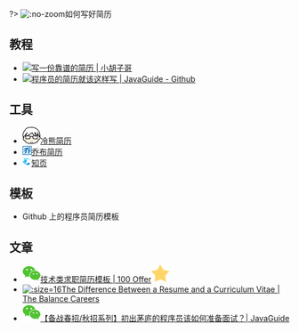 ?> ![](https://notes.abelsu7.top/_media/resume.svg ':no-zoom')如何写好简历

## 教程

* [![](https://notes.abelsu7.top/_media/star.svg)写一份靠谱的简历 | 小胡子哥](https://mp.weixin.qq.com/s?__biz=MzAxMjA5ODQwMQ==&mid=2455058790&idx=1&sn=169da18fdb9eaf017400a952d9a0c080&chksm=8c169768bb611e7e5cdb87f08283bd79ac18d810569927ebdf934b1a7aef38678e14ada001de&mpshare=1&scene=23&srcid=03016PlteIDwL2yfkZVUJnjM%23rd)
* [![](https://notes.abelsu7.top/_media/star.svg)程序员的简历就该这样写 | JavaGuide - Github](https://github.com/Snailclimb/JavaGuide/blob/master/%E9%9D%A2%E8%AF%95%E5%BF%85%E5%A4%87/%E7%A8%8B%E5%BA%8F%E5%91%98%E7%9A%84%E7%AE%80%E5%8E%86%E4%B9%8B%E9%81%93.md)

## 工具

* [![](logo/ftqq.png ':size=16')冷熊简历](http://cv.ftqq.com)
* [![](logo/qiaobu.png ':size=16')乔布简历](http://cv.qiaobutang.com)
* [![](logo/zhiye.png ':size=16')知页](https://www.zhiyeapp.com)

## 模板

* Github 上的程序员简历模板

## 文章

* [![](logo/wechat.svg)技术类求职简历模板 | 100 Offer![](logo/star.svg)](https://mp.weixin.qq.com/s/8MRhha080vRhNCylngbePw)
* [![](logo/balance.ico ':size=16')The Difference Between a Resume and a Curriculum Vitae | The Balance Careers](https://www.thebalancecareers.com/cv-vs-resume-2058495)
* [![](logo/wechat.svg)【备战春招/秋招系列】初出茅庐的程序员该如何准备面试？| JavaGuide](https://mp.weixin.qq.com/s/8IdwH5DKgAZyNoxVvif3PQ)

